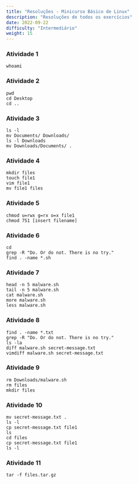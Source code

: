 ```yaml
---
title: "Resoluções - Minicurso Básico de Linux"
description: "Resoluções de todos os exercícios"
date: 2022-09-22
difficulty: "Intermediário"
weight: 15
---
```


### Atividade 1

```
whoami
```

### Atividade 2

```
pwd
cd Desktop
cd ..
```

### Atividade 3

```
ls -l
mv Documents/ Downloads/
ls -l Downloads
mv Downloads/Documents/ .
```

### Atividade 4

```
mkdir files
touch file1
vim file1
mv file1 files
```

### Atividade 5

```
chmod u=rwx g=rx o=x file1
chmod 751 [insert filename]
```

### Atividade 6

```
cd
grep -R "Do. Or do not. There is no try."
find . -name *.sh
```

### Atividade 7

```
head -n 5 malware.sh
tail -n 5 malware.sh
cat malware.sh
more malware.sh
less malware.sh
```

### Atividade 8

```
find . -name *.txt
grep -R "Do. Or do not. There is no try."
ls -la
diff malware.sh secret-message.txt
vimdiff malware.sh secret-message.txt
```

### Atividade 9

```
rm Downloads/malware.sh
rm files
mkdir files
```

### Atividade 10

```
mv secret-message.txt .
ls -l
cp secret-message.txt file1
ls
cd files
cp secret-message.txt file1
ls -l
```

### Atividade 11

```
tar -f files.tar.gz
```
